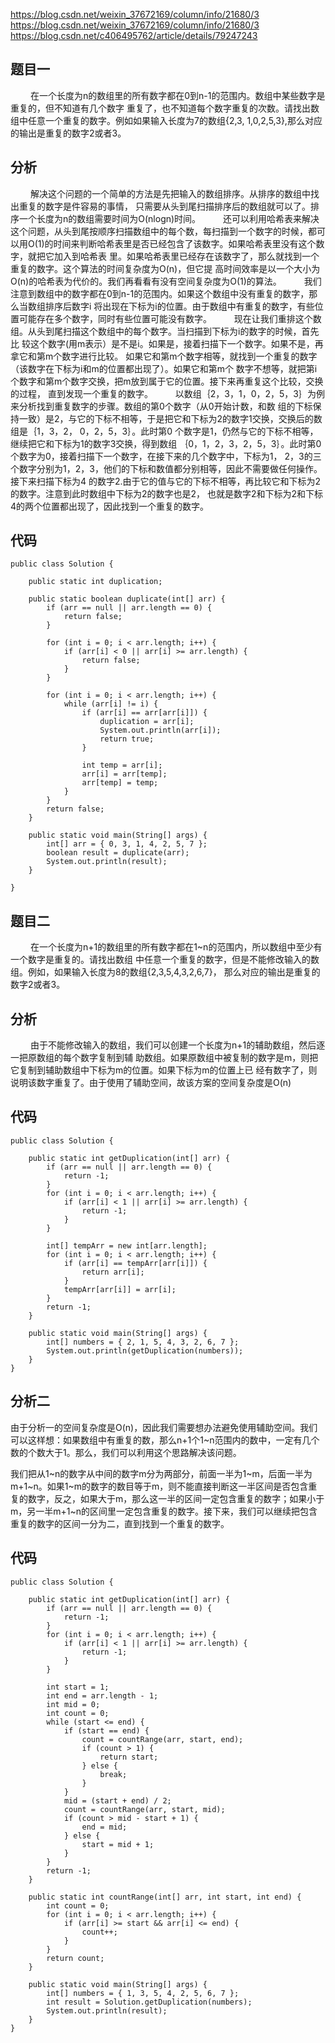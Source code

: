 https://blog.csdn.net/weixin_37672169/column/info/21680/3
https://blog.csdn.net/weixin_37672169/column/info/21680/3
https://blog.csdn.net/c406495762/article/details/79247243
## 题目一 
&ensp;&ensp;&ensp;&ensp;
    在一个长度为n的数组里的所有数字都在0到n-1的范围内。数组中某些数字是重复的，但不知道有几个数字
重复了，也不知道每个数字重复的次数。请找出数组中任意一个重复的数字。例如如果输入长度为7的数组{2,3,
1,0,2,5,3},那么对应的输出是重复的数字2或者3。 

## 分析
&ensp;&ensp;&ensp;&ensp;
    解决这个问题的一个简单的方法是先把输入的数组排序。从排序的数组中找出重复的数字是件容易的事情，
只需要从头到尾扫描排序后的数组就可以了。排序一个长度为n的数组需要时间为O(nlogn)时间。
&ensp;&ensp;&ensp;&ensp;
    还可以利用哈希表来解决这个问题，从头到尾按顺序扫描数组中的每个数，每扫描到一个数字的时候，都可
以用O(1)的时间来判断哈希表里是否已经包含了该数字。如果哈希表里没有这个数字，就把它加入到哈希表
里。如果哈希表里已经存在该数字了，那么就找到一个重复的数字。这个算法的时间复杂度为O(n)，但它提
高时间效率是以一个大小为O(n)的哈希表为代价的。我们再看看有没有空间复杂度为O(1)的算法。
&ensp;&ensp;&ensp;&ensp;
    我们注意到数组中的数字都在0到n-1的范围内。如果这个数组中没有重复的数字，那么当数组排序后数字i
将出现在下标为i的位置。由于数组中有重复的数字，有些位置可能存在多个数字，同时有些位置可能没有数字。
&ensp;&ensp;&ensp;&ensp;
    现在让我们重排这个数组。从头到尾扫描这个数组中的每个数字。当扫描到下标为i的数字的时候，首先比
较这个数字(用m表示）是不是i。如果是，接着扫描下一个数字。如果不是，再拿它和第m个数字进行比较。
如果它和第m个数字相等，就找到一个重复的数字（该数字在下标为i和m的位置都出现了）。如果它和第m个
数字不想等，就把第i个数字和第m个数字交换，把m放到属于它的位置。接下来再重复这个比较，交换的过程，
直到发现一个重复的数字。
&ensp;&ensp;&ensp;&ensp;
    以数组｛2，3，1，0，2，5，3｝为例来分析找到重复数字的步骤。数组的第0个数字（从0开始计数，和数
组的下标保持一致）是2，与它的下标不相等，于是把它和下标为2的数字1交换，交换后的数组是｛1，3，2，
0，2，5，3｝。此时第0 个数字是1，仍然与它的下标不相等，继续把它和下标为1的数字3交换，得到数组
｛0，1，2，3，2，5，3｝。此时第0 个数字为0，接着扫描下一个数字，在接下来的几个数字中，下标为1，
2，3的三个数字分别为1，2，3，他们的下标和数值都分别相等，因此不需要做任何操作。接下来扫描下标为4
的数字2.由于它的值与它的下标不相等，再比较它和下标为2的数字。注意到此时数组中下标为2的数字也是2，
也就是数字2和下标为2和下标4的两个位置都出现了，因此找到一个重复的数字。

## 代码

    public class Solution {
    
        public static int duplication;
    
        public static boolean duplicate(int[] arr) {
            if (arr == null || arr.length == 0) {
                return false;
            }
    
            for (int i = 0; i < arr.length; i++) {
                if (arr[i] < 0 || arr[i] >= arr.length) {
                    return false;
                }
            }
    
            for (int i = 0; i < arr.length; i++) {
                while (arr[i] != i) {
                    if (arr[i] == arr[arr[i]]) {
                        duplication = arr[i];
                        System.out.println(arr[i]);
                        return true;
                    }
    
                    int temp = arr[i];
                    arr[i] = arr[temp];
                    arr[temp] = temp;
                }
            }
            return false;
        }
    
        public static void main(String[] args) {
            int[] arr = { 0, 3, 1, 4, 2, 5, 7 };
            boolean result = duplicate(arr);
            System.out.println(result);
        }
    
    }

## 题目二
&ensp;&ensp;&ensp;&ensp;
    在一个长度为n+1的数组里的所有数字都在1~n的范围内，所以数组中至少有一个数字是重复的。请找出数组
中任意一个重复的数字，但是不能修改输入的数组。例如，如果输入长度为8的数组{2,3,5,4,3,2,6,7}，
那么对应的输出是重复的数字2或者3。

## 分析
&ensp;&ensp;&ensp;&ensp;
    由于不能修改输入的数组，我们可以创建一个长度为n+1的辅助数组，然后逐一把原数组的每个数字复制到辅
助数组。如果原数组中被复制的数字是m，则把它复制到辅助数组中下标为m的位置。如果下标为m的位置上已
经有数字了，则说明该数字重复了。由于使用了辅助空间，故该方案的空间复杂度是O(n) 

## 代码

    public class Solution {
    
        public static int getDuplication(int[] arr) {
            if (arr == null || arr.length == 0) {
                return -1;
            }
            for (int i = 0; i < arr.length; i++) {
                if (arr[i] < 1 || arr[i] >= arr.length) {
                    return -1;
                }
            }
    
            int[] tempArr = new int[arr.length];
            for (int i = 0; i < arr.length; i++) {
                if (arr[i] == tempArr[arr[i]]) {
                    return arr[i];
                }
                tempArr[arr[i]] = arr[i];
            }
            return -1;
        }
    
        public static void main(String[] args) {
            int[] numbers = { 2, 1, 5, 4, 3, 2, 6, 7 };
            System.out.println(getDuplication(numbers));
        }
    }

## 分析二 
由于分析一的空间复杂度是O(n)，因此我们需要想办法避免使用辅助空间。我们可以这样想：如果数组中有重复的数，那么n+1个1~n范围内的数中，一定有几个数的个数大于1。那么，我们可以利用这个思路解决该问题。

我们把从1~n的数字从中间的数字m分为两部分，前面一半为1~m，后面一半为m+1~n。如果1~m的数字的数目等于m，则不能直接判断这一半区间是否包含重复的数字，反之，如果大于m，那么这一半的区间一定包含重复的数字；如果小于m，另一半m+1~n的区间里一定包含重复的数字。接下来，我们可以继续把包含重复的数字的区间一分为二，直到找到一个重复的数字。

## 代码

    public class Solution {
    
        public static int getDuplication(int[] arr) {
            if (arr == null || arr.length == 0) {
                return -1;
            }
            for (int i = 0; i < arr.length; i++) {
                if (arr[i] < 1 || arr[i] >= arr.length) {
                    return -1;
                }
            }
    
            int start = 1;
            int end = arr.length - 1;
            int mid = 0;
            int count = 0;
            while (start <= end) {
                if (start == end) {
                    count = countRange(arr, start, end);
                    if (count > 1) {
                        return start;
                    } else {
                        break;
                    }
                }
                mid = (start + end) / 2;
                count = countRange(arr, start, mid);
                if (count > mid - start + 1) {
                    end = mid;
                } else {
                    start = mid + 1;
                }
            }
            return -1;
        }
    
        public static int countRange(int[] arr, int start, int end) {
            int count = 0;
            for (int i = 0; i < arr.length; i++) {
                if (arr[i] >= start && arr[i] <= end) {
                    count++;
                }
            }
            return count;
        }
    
        public static void main(String[] args) {
            int[] numbers = { 1, 3, 5, 4, 2, 5, 6, 7 };
            int result = Solution.getDuplication(numbers);
            System.out.println(result);
        }
    }

